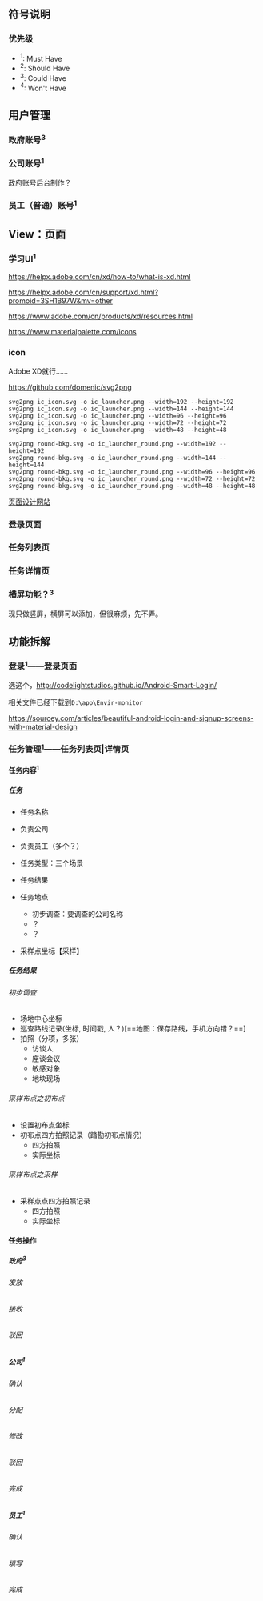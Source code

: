 ## 符号说明

### 优先级

- $^1:$ Must Have
- $^2:$ Should Have
- $^3:$ Could Have
- $^4:$ Won't Have


## 用户管理

### 政府账号$^3$

### 公司账号$^1$

政府账号后台制作？

### 员工（普通）账号$^1$

## View：页面

### 学习UI$^1$

<https://helpx.adobe.com/cn/xd/how-to/what-is-xd.html>

<https://helpx.adobe.com/cn/support/xd.html?promoid=3SH1B97W&mv=other>

<https://www.adobe.com/cn/products/xd/resources.html>

<https://www.materialpalette.com/icons>

### icon

Adobe XD就行……

<https://github.com/domenic/svg2png>

```
svg2png ic_icon.svg -o ic_launcher.png --width=192 --height=192
svg2png ic_icon.svg -o ic_launcher.png --width=144 --height=144
svg2png ic_icon.svg -o ic_launcher.png --width=96 --height=96
svg2png ic_icon.svg -o ic_launcher.png --width=72 --height=72
svg2png ic_icon.svg -o ic_launcher.png --width=48 --height=48
```

```
svg2png round-bkg.svg -o ic_launcher_round.png --width=192 --height=192
svg2png round-bkg.svg -o ic_launcher_round.png --width=144 --height=144
svg2png round-bkg.svg -o ic_launcher_round.png --width=96 --height=96
svg2png round-bkg.svg -o ic_launcher_round.png --width=72 --height=72
svg2png round-bkg.svg -o ic_launcher_round.png --width=48 --height=48
```



[页面设计网站](https://org.modao.cc/)

### 登录页面

### 任务列表页

### 任务详情页

### 横屏功能？$^3$

现只做竖屏，横屏可以添加，但很麻烦，先不弄。

## 功能拆解

### 登录$^1$——登录页面

选这个，<http://codelightstudios.github.io/Android-Smart-Login/>

相关文件已经下载到`D:\app\Envir-monitor`

<https://sourcey.com/articles/beautiful-android-login-and-signup-screens-with-material-design>

### 任务管理$^1$——任务列表页|详情页

#### 任务内容$^1$

##### 任务


- 任务名称
- 负责公司
- 负责员工（多个？）
- 任务类型：三个场景
- 任务结果
- 任务地点

  - 初步调查：要调查的公司名称
  - ？
  - ？
- 采样点坐标【采样】

##### 任务结果

###### 初步调查

- 场地中心坐标
- 巡查路线记录(坐标, 时间戳, 人？)[==地图：保存路线，手机方向错？==]
- 拍照（分项，多张）
  - 访谈人
  - 座谈会议
  - 敏感对象
  - 地块现场

###### 采样布点之初布点

  - 设置初布点坐标
  - 初布点四方拍照记录（踏勘初布点情况）
    - 四方拍照
    - 实际坐标

###### 采样布点之采样

  - 采样点点四方拍照记录
      - 四方拍照
      - 实际坐标

#### 任务操作

##### 政府$^3$

###### 发放

###### 接收

###### 驳回



##### 公司$^1$

###### 确认

###### 分配

###### 修改

###### 驳回

###### 完成



##### 员工$^1$

###### 确认

###### 填写

###### 完成